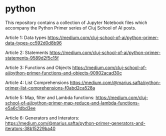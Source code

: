 # python
This repository contains a collection of Jupyter Notebook files which accompany the Python Primer series of Cluj School of AI posts.

Article 1: Data types
https://medium.com/cluj-school-of-ai/python-primer-data-types-cc592d0d8b96

Article 2: Statements
https://medium.com/cluj-school-of-ai/python-primer-statements-9589d2f5c15f

Article 3: Functions and Objects
https://medium.com/cluj-school-of-ai/python-primer-functions-and-objects-90902acad30c

Article 4: List Comprehensions
https://medium.com/@marius.safta/python-primer-list-comprehensions-f0abd2ca528a

Article 5: Map, filter and Lambda functions: https://medium.com/cluj-school-of-ai/python-primer-map-reduce-and-lambda-functions-e5a6c1dbd3ee

Article 6: Generators and Interators: https://medium.com/@marius.safta/python-primer-generators-and-iterators-38b15229ba40
